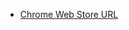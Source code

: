- [Chrome Web Store URL](https://chromewebstore.google.com/detail/childrens-book-search/imcfgamfnimaghgogfjhcdobbkldjdnd)
